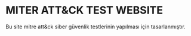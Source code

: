 # MITER ATT&CK TEST WEBSITE
 Bu site mitre att&ck siber güvenlik testlerinin yapılması için tasarlanmıştır.
